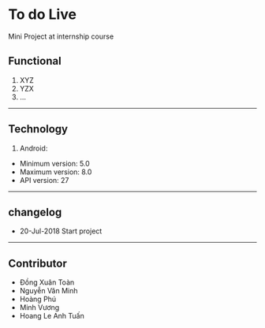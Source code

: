 ﻿# To do Live
Mini Project at internship course

## Functional
1. XYZ
2. YZX
3. ...


----
## Technology
1. Android:
 - Minimum version: 5.0
 - Maximum version: 8.0
 - API version: 27

----
## changelog
* 20-Jul-2018 Start project

----
## Contributor
* Đồng Xuân Toàn
* Nguyễn Văn Minh
* Hoàng Phú
* Minh Vương
* Hoang Le Anh Tuấn
